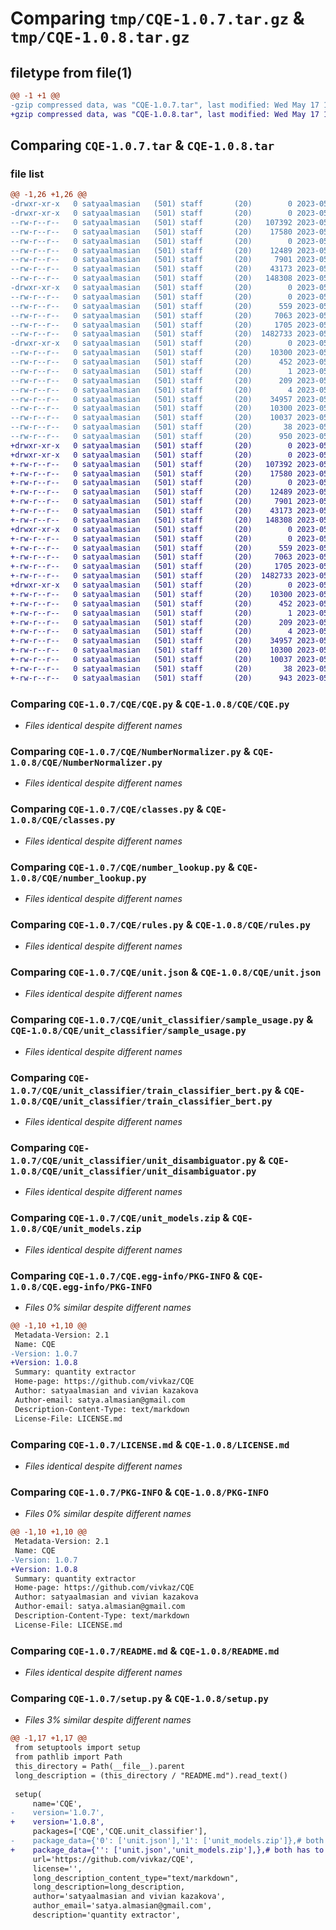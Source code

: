 # Comparing `tmp/CQE-1.0.7.tar.gz` & `tmp/CQE-1.0.8.tar.gz`

## filetype from file(1)

```diff
@@ -1 +1 @@
-gzip compressed data, was "CQE-1.0.7.tar", last modified: Wed May 17 12:14:02 2023, max compression
+gzip compressed data, was "CQE-1.0.8.tar", last modified: Wed May 17 12:16:48 2023, max compression
```

## Comparing `CQE-1.0.7.tar` & `CQE-1.0.8.tar`

### file list

```diff
@@ -1,26 +1,26 @@
-drwxr-xr-x   0 satyaalmasian   (501) staff       (20)        0 2023-05-17 12:14:02.331534 CQE-1.0.7/
-drwxr-xr-x   0 satyaalmasian   (501) staff       (20)        0 2023-05-17 12:14:02.327046 CQE-1.0.7/CQE/
--rw-r--r--   0 satyaalmasian   (501) staff       (20)   107392 2023-05-16 19:30:06.000000 CQE-1.0.7/CQE/CQE.py
--rw-r--r--   0 satyaalmasian   (501) staff       (20)    17580 2023-05-16 19:30:06.000000 CQE-1.0.7/CQE/NumberNormalizer.py
--rw-r--r--   0 satyaalmasian   (501) staff       (20)        0 2023-05-10 11:20:18.000000 CQE-1.0.7/CQE/__init__.py
--rw-r--r--   0 satyaalmasian   (501) staff       (20)    12489 2023-05-15 13:17:03.000000 CQE-1.0.7/CQE/classes.py
--rw-r--r--   0 satyaalmasian   (501) staff       (20)     7901 2023-05-14 12:56:44.000000 CQE-1.0.7/CQE/number_lookup.py
--rw-r--r--   0 satyaalmasian   (501) staff       (20)    43173 2023-05-15 15:19:41.000000 CQE-1.0.7/CQE/rules.py
--rw-r--r--   0 satyaalmasian   (501) staff       (20)   148308 2023-05-10 11:20:18.000000 CQE-1.0.7/CQE/unit.json
-drwxr-xr-x   0 satyaalmasian   (501) staff       (20)        0 2023-05-17 12:14:02.330875 CQE-1.0.7/CQE/unit_classifier/
--rw-r--r--   0 satyaalmasian   (501) staff       (20)        0 2023-05-10 11:20:18.000000 CQE-1.0.7/CQE/unit_classifier/__init__.py
--rw-r--r--   0 satyaalmasian   (501) staff       (20)      559 2023-05-10 11:20:18.000000 CQE-1.0.7/CQE/unit_classifier/sample_usage.py
--rw-r--r--   0 satyaalmasian   (501) staff       (20)     7063 2023-05-16 19:21:43.000000 CQE-1.0.7/CQE/unit_classifier/train_classifier_bert.py
--rw-r--r--   0 satyaalmasian   (501) staff       (20)     1705 2023-05-17 12:02:10.000000 CQE-1.0.7/CQE/unit_classifier/unit_disambiguator.py
--rw-r--r--   0 satyaalmasian   (501) staff       (20)  1482733 2023-05-17 11:57:02.000000 CQE-1.0.7/CQE/unit_models.zip
-drwxr-xr-x   0 satyaalmasian   (501) staff       (20)        0 2023-05-17 12:14:02.329806 CQE-1.0.7/CQE.egg-info/
--rw-r--r--   0 satyaalmasian   (501) staff       (20)    10300 2023-05-17 12:14:02.000000 CQE-1.0.7/CQE.egg-info/PKG-INFO
--rw-r--r--   0 satyaalmasian   (501) staff       (20)      452 2023-05-17 12:14:02.000000 CQE-1.0.7/CQE.egg-info/SOURCES.txt
--rw-r--r--   0 satyaalmasian   (501) staff       (20)        1 2023-05-17 12:14:02.000000 CQE-1.0.7/CQE.egg-info/dependency_links.txt
--rw-r--r--   0 satyaalmasian   (501) staff       (20)      209 2023-05-17 12:14:02.000000 CQE-1.0.7/CQE.egg-info/requires.txt
--rw-r--r--   0 satyaalmasian   (501) staff       (20)        4 2023-05-17 12:14:02.000000 CQE-1.0.7/CQE.egg-info/top_level.txt
--rw-r--r--   0 satyaalmasian   (501) staff       (20)    34957 2023-05-12 10:54:06.000000 CQE-1.0.7/LICENSE.md
--rw-r--r--   0 satyaalmasian   (501) staff       (20)    10300 2023-05-17 12:14:02.331295 CQE-1.0.7/PKG-INFO
--rw-r--r--   0 satyaalmasian   (501) staff       (20)    10037 2023-05-16 11:51:34.000000 CQE-1.0.7/README.md
--rw-r--r--   0 satyaalmasian   (501) staff       (20)       38 2023-05-17 12:14:02.333134 CQE-1.0.7/setup.cfg
--rw-r--r--   0 satyaalmasian   (501) staff       (20)      950 2023-05-17 12:13:45.000000 CQE-1.0.7/setup.py
+drwxr-xr-x   0 satyaalmasian   (501) staff       (20)        0 2023-05-17 12:16:48.176122 CQE-1.0.8/
+drwxr-xr-x   0 satyaalmasian   (501) staff       (20)        0 2023-05-17 12:16:48.169972 CQE-1.0.8/CQE/
+-rw-r--r--   0 satyaalmasian   (501) staff       (20)   107392 2023-05-16 19:30:06.000000 CQE-1.0.8/CQE/CQE.py
+-rw-r--r--   0 satyaalmasian   (501) staff       (20)    17580 2023-05-16 19:30:06.000000 CQE-1.0.8/CQE/NumberNormalizer.py
+-rw-r--r--   0 satyaalmasian   (501) staff       (20)        0 2023-05-10 11:20:18.000000 CQE-1.0.8/CQE/__init__.py
+-rw-r--r--   0 satyaalmasian   (501) staff       (20)    12489 2023-05-15 13:17:03.000000 CQE-1.0.8/CQE/classes.py
+-rw-r--r--   0 satyaalmasian   (501) staff       (20)     7901 2023-05-14 12:56:44.000000 CQE-1.0.8/CQE/number_lookup.py
+-rw-r--r--   0 satyaalmasian   (501) staff       (20)    43173 2023-05-15 15:19:41.000000 CQE-1.0.8/CQE/rules.py
+-rw-r--r--   0 satyaalmasian   (501) staff       (20)   148308 2023-05-10 11:20:18.000000 CQE-1.0.8/CQE/unit.json
+drwxr-xr-x   0 satyaalmasian   (501) staff       (20)        0 2023-05-17 12:16:48.175375 CQE-1.0.8/CQE/unit_classifier/
+-rw-r--r--   0 satyaalmasian   (501) staff       (20)        0 2023-05-10 11:20:18.000000 CQE-1.0.8/CQE/unit_classifier/__init__.py
+-rw-r--r--   0 satyaalmasian   (501) staff       (20)      559 2023-05-10 11:20:18.000000 CQE-1.0.8/CQE/unit_classifier/sample_usage.py
+-rw-r--r--   0 satyaalmasian   (501) staff       (20)     7063 2023-05-16 19:21:43.000000 CQE-1.0.8/CQE/unit_classifier/train_classifier_bert.py
+-rw-r--r--   0 satyaalmasian   (501) staff       (20)     1705 2023-05-17 12:02:10.000000 CQE-1.0.8/CQE/unit_classifier/unit_disambiguator.py
+-rw-r--r--   0 satyaalmasian   (501) staff       (20)  1482733 2023-05-17 11:57:02.000000 CQE-1.0.8/CQE/unit_models.zip
+drwxr-xr-x   0 satyaalmasian   (501) staff       (20)        0 2023-05-17 12:16:48.173097 CQE-1.0.8/CQE.egg-info/
+-rw-r--r--   0 satyaalmasian   (501) staff       (20)    10300 2023-05-17 12:16:48.000000 CQE-1.0.8/CQE.egg-info/PKG-INFO
+-rw-r--r--   0 satyaalmasian   (501) staff       (20)      452 2023-05-17 12:16:48.000000 CQE-1.0.8/CQE.egg-info/SOURCES.txt
+-rw-r--r--   0 satyaalmasian   (501) staff       (20)        1 2023-05-17 12:16:48.000000 CQE-1.0.8/CQE.egg-info/dependency_links.txt
+-rw-r--r--   0 satyaalmasian   (501) staff       (20)      209 2023-05-17 12:16:48.000000 CQE-1.0.8/CQE.egg-info/requires.txt
+-rw-r--r--   0 satyaalmasian   (501) staff       (20)        4 2023-05-17 12:16:48.000000 CQE-1.0.8/CQE.egg-info/top_level.txt
+-rw-r--r--   0 satyaalmasian   (501) staff       (20)    34957 2023-05-12 10:54:06.000000 CQE-1.0.8/LICENSE.md
+-rw-r--r--   0 satyaalmasian   (501) staff       (20)    10300 2023-05-17 12:16:48.175892 CQE-1.0.8/PKG-INFO
+-rw-r--r--   0 satyaalmasian   (501) staff       (20)    10037 2023-05-16 11:51:34.000000 CQE-1.0.8/README.md
+-rw-r--r--   0 satyaalmasian   (501) staff       (20)       38 2023-05-17 12:16:48.176172 CQE-1.0.8/setup.cfg
+-rw-r--r--   0 satyaalmasian   (501) staff       (20)      943 2023-05-17 12:16:39.000000 CQE-1.0.8/setup.py
```

### Comparing `CQE-1.0.7/CQE/CQE.py` & `CQE-1.0.8/CQE/CQE.py`

 * *Files identical despite different names*

### Comparing `CQE-1.0.7/CQE/NumberNormalizer.py` & `CQE-1.0.8/CQE/NumberNormalizer.py`

 * *Files identical despite different names*

### Comparing `CQE-1.0.7/CQE/classes.py` & `CQE-1.0.8/CQE/classes.py`

 * *Files identical despite different names*

### Comparing `CQE-1.0.7/CQE/number_lookup.py` & `CQE-1.0.8/CQE/number_lookup.py`

 * *Files identical despite different names*

### Comparing `CQE-1.0.7/CQE/rules.py` & `CQE-1.0.8/CQE/rules.py`

 * *Files identical despite different names*

### Comparing `CQE-1.0.7/CQE/unit.json` & `CQE-1.0.8/CQE/unit.json`

 * *Files identical despite different names*

### Comparing `CQE-1.0.7/CQE/unit_classifier/sample_usage.py` & `CQE-1.0.8/CQE/unit_classifier/sample_usage.py`

 * *Files identical despite different names*

### Comparing `CQE-1.0.7/CQE/unit_classifier/train_classifier_bert.py` & `CQE-1.0.8/CQE/unit_classifier/train_classifier_bert.py`

 * *Files identical despite different names*

### Comparing `CQE-1.0.7/CQE/unit_classifier/unit_disambiguator.py` & `CQE-1.0.8/CQE/unit_classifier/unit_disambiguator.py`

 * *Files identical despite different names*

### Comparing `CQE-1.0.7/CQE/unit_models.zip` & `CQE-1.0.8/CQE/unit_models.zip`

 * *Files identical despite different names*

### Comparing `CQE-1.0.7/CQE.egg-info/PKG-INFO` & `CQE-1.0.8/CQE.egg-info/PKG-INFO`

 * *Files 0% similar despite different names*

```diff
@@ -1,10 +1,10 @@
 Metadata-Version: 2.1
 Name: CQE
-Version: 1.0.7
+Version: 1.0.8
 Summary: quantity extractor
 Home-page: https://github.com/vivkaz/CQE
 Author: satyaalmasian and vivian kazakova
 Author-email: satya.almasian@gmail.com
 Description-Content-Type: text/markdown
 License-File: LICENSE.md
```

### Comparing `CQE-1.0.7/LICENSE.md` & `CQE-1.0.8/LICENSE.md`

 * *Files identical despite different names*

### Comparing `CQE-1.0.7/PKG-INFO` & `CQE-1.0.8/PKG-INFO`

 * *Files 0% similar despite different names*

```diff
@@ -1,10 +1,10 @@
 Metadata-Version: 2.1
 Name: CQE
-Version: 1.0.7
+Version: 1.0.8
 Summary: quantity extractor
 Home-page: https://github.com/vivkaz/CQE
 Author: satyaalmasian and vivian kazakova
 Author-email: satya.almasian@gmail.com
 Description-Content-Type: text/markdown
 License-File: LICENSE.md
```

### Comparing `CQE-1.0.7/README.md` & `CQE-1.0.8/README.md`

 * *Files identical despite different names*

### Comparing `CQE-1.0.7/setup.py` & `CQE-1.0.8/setup.py`

 * *Files 3% similar despite different names*

```diff
@@ -1,17 +1,17 @@
 from setuptools import setup
 from pathlib import Path
 this_directory = Path(__file__).parent
 long_description = (this_directory / "README.md").read_text()
 
 setup(
     name='CQE',
-    version='1.0.7',
+    version='1.0.8',
     packages=['CQE','CQE.unit_classifier'],
-    package_data={'0': ['unit.json'],'1': ['unit_models.zip']},# both has to be empty
+    package_data={'': ['unit.json','unit_models.zip'],},# both has to be empty
     url='https://github.com/vivkaz/CQE',
     license='',
     long_description_content_type="text/markdown",
     long_description=long_description,
     author='satyaalmasian and vivian kazakova',
     author_email='satya.almasian@gmail.com',
     description='quantity extractor',
```

